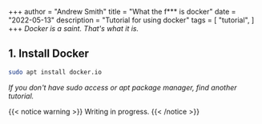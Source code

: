 +++
author = "Andrew Smith"
title = "What the f*** is docker"
date = "2022-05-13"
description = "Tutorial for using docker"
tags = [
    "tutorial",
]
+++
*Docker is a saint. That's what it is.*

## 1. Install Docker
```bash
sudo apt install docker.io
```
*If you don't have sudo access or apt package manager, find another tutorial.*

{{< notice warning >}} Writing in progress. {{< /notice >}}